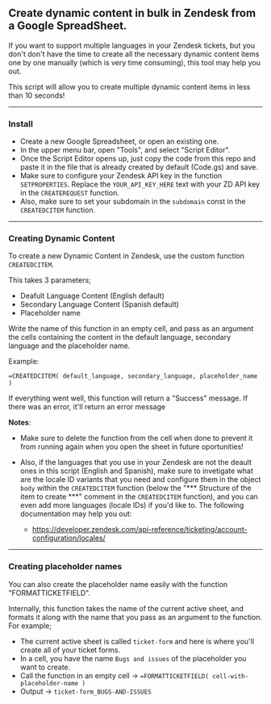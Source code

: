 ## Create dynamic content in bulk in Zendesk from a Google SpreadSheet.

If you want to support multiple languages in your Zendesk tickets, but you don't don't have the time to create all the necessary dynamic content items one by one manually (which is very time consuming), this tool may help you out.

This script will allow you to create multiple dynamic content items in less than 10 seconds!

---

### Install

- Create a new Google Spreadsheet, or open an existing one.
- In the upper menu bar, open "Tools", and select "Script Editor".
- Once the Script Editor opens up, just copy the code from this repo and paste it in the file that is already created by default (Code.gs) and save.
- Make sure to configure your Zendesk API key in the function `SETPROPERTIES`. Replace the `YOUR_API_KEY_HERE` text with your ZD API key in the `CREATEREQUEST` function.
- Also, make sure to set your subdomain in the `subdomain` const in the `CREATEDCITEM` function.

---

### Creating Dynamic Content

To create a new Dynamic Content in Zendesk, use the custom function `CREATEDCITEM`.

This takes 3 parameters; 

- Deafult Language Content (English default)
- Secondary Language Content (Spanish default)
- Placeholder name

Write the name of this function in an empty cell, and pass as an argument the cells containing the content in the default language, secondary language and the placeholder name.

Example:

`=CREATEDCITEM( default_language, secondary_language, placeholder_name )`

If everything went well, this function will return a "Success" message. If there was an error, it'll return an error message

**Notes**:

- Make sure to delete the function from the cell when done to prevent it from running again when you open the sheet in future oportunities!

- Also, if the languages that you use in your Zendesk are not the deault ones in this script (English and Spanish), make sure to invetigate what are the locale ID variants that you need and configure them in the object `body` within the `CREATEDCITEM` function (below the "\*** Structure of the item to create \***" comment in the `CREATEDCITEM` function), and you can even add more languages (locale IDs) if you'd like to. The following documentation may help you out:

	- https://developer.zendesk.com/api-reference/ticketing/account-configuration/locales/

---

### Creating placeholder names

You can also create the placeholder name easily with the function "FORMATTICKETFIELD".

Internally, this function takes the name of the current active sheet, and formats it along with the name that you pass as an argument to the function. For example;

- The current active sheet is called `ticket-form` and here is where you'll create all of your ticket forms.
- In a cell, you have the name `Bugs and issues` of the placeholder you want to create.
- Call the function in an empty cell -> `=FORMATTICKETFIELD( cell-with-placeholder-name )`
- Output -> `ticket-form_BUGS-AND-ISSUES`

